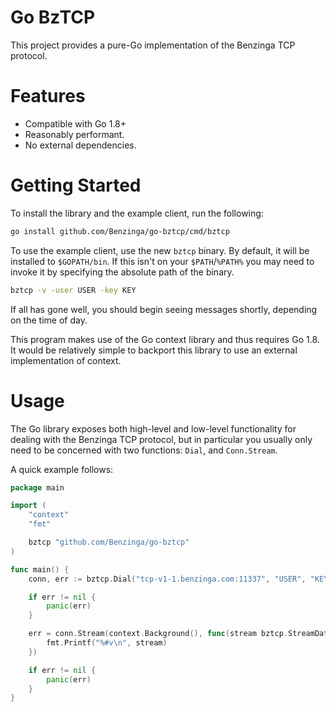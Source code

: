 # Go BzTCP
This project provides a pure-Go implementation of the Benzinga TCP protocol.

# Features

  * Compatible with Go 1.8+
  * Reasonably performant.
  * No external dependencies.

# Getting Started
To install the library and the example client, run the following:

```sh
go install github.com/Benzinga/go-bztcp/cmd/bztcp
```

To use the example client, use the new `bztcp` binary. By default, it will be installed to `$GOPATH/bin`. If this isn't on your `$PATH`/`%PATH%` you may need to invoke it by specifying the absolute path of the binary.

```sh
bztcp -v -user USER -key KEY
```

If all has gone well, you should begin seeing messages shortly, depending on the time of day.

This program makes use of the Go context library and thus requires Go 1.8. It would be relatively simple to backport this library to use an external implementation of context.

# Usage
The Go library exposes both high-level and low-level functionality for dealing with the Benzinga TCP protocol, but in particular you usually only need to be concerned with two functions: `Dial`, and `Conn.Stream`.

A quick example follows:

```go
package main

import (
	"context"
	"fmt"

	bztcp "github.com/Benzinga/go-bztcp"
)

func main() {
	conn, err := bztcp.Dial("tcp-v1-1.benzinga.com:11337", "USER", "KEY")

	if err != nil {
		panic(err)
	}

	err = conn.Stream(context.Background(), func(stream bztcp.StreamData) {
		fmt.Printf("%#v\n", stream)
	})

	if err != nil {
		panic(err)
	}
}
```
